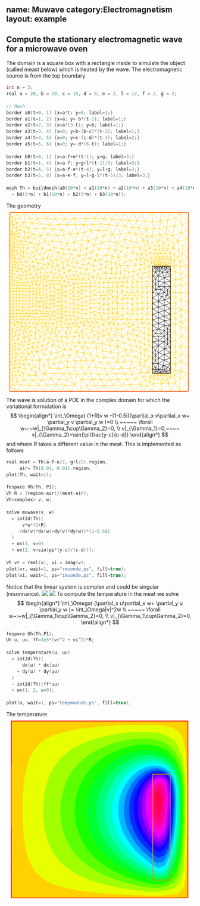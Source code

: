 name: Muwave
category:Electromagnetism
layout: example
---

## Compute the stationary electromagnetic wave for a microwave oven

The domain is a square box with a rectangle inside to simulate the object (called meast below) which is heated by the wave.  The electromagnetic source is from the top boundary
~~~c++
int n = 2;
real a = 20, b = 20, c = 15, d = 8, e = 2, l = 12, f = 2, g = 2;

// Mesh
border a0(t=0, 1) {x=a*t; y=0; label=1;}
border a1(t=1, 2) {x=a; y= b*(t-1); label=1;}
border a2(t=2, 3) {x=a*(3-t); y=b; label=1;}
border a3(t=3, 4) {x=0; y=b-(b-c)*(t-3); label=1;}
border a4(t=4, 5) {x=0; y=c-(c-d)*(t-4); label=2;}
border a5(t=5, 6) {x=0; y= d*(6-t); label=1;}

border b0(t=0, 1) {x=a-f+e*(t-1); y=g; label=3;}
border b1(t=1, 4) {x=a-f; y=g+l*(t-1)/3; label=3;}
border b2(t=4, 5) {x=a-f-e*(t-4); y=l+g; label=3;}
border b3(t=5, 8) {x=a-e-f; y=l+g-l*(t-5)/3; label=3;}

mesh Th = buildmesh(a0(10*n) + a1(10*n) + a2(10*n) + a3(10*n) + a4(10*n) + a5(10*n)
  + b0(5*n) + b1(10*n) + b2(5*n) + b3(10*n));
~~~
The geometry
![](https://raw.githubusercontent.com/phtournier/ffmdtest/refs/heads/main/md/figures/muwave/geometry.png)
The wave is solution of a PDE in the complex domain for which the variational formulation is
$$
\begin{align*}
\int_\Omega(
      (1+R)v w
    -(1-0.5i)(\partial_x v\partial_x w+ \partial_y v \partial_y w )=0
   \\
     ~~~~~ \forall  w~:~w|_{\Gamma_1\cup\Gamma_2}=0,
    \\
    v|_{\Gamma_1}=0,~~~~
 v|_{\Gamma_2}=\sin(\pi\frac{y-c}{c-d})
    \end{align*}
$$
and where $R$ takes a different value in the meat. This is implemented as follows
~~~c++
real meat = Th(a-f-e/2, g+l/2).region, 
     air= Th(0.01, 0.01).region;
plot(Th, wait=1);

fespace Vh(Th, P1);
Vh R = (region-air)/(meat-air);
Vh<complex> v, w;

solve muwave(v, w)
  = int2d(Th)(
      v*w*(1+R)
    -(dx(v)*dx(w)+dy(v)*dy(w))*(1-0.5i)
  )
  + on(1, v=0)
  + on(2, v=sin(pi*(y-c)/(c-d)));

Vh vr = real(v), vi = imag(v);
plot(vr, wait=1, ps="rmuonde.ps", fill=true);
plot(vi, wait=1, ps="imuonde.ps", fill=true);
~~~~
Notice that the linear system is complex and could be singular (resonnance). 
![](https://raw.githubusercontent.com/phtournier/ffmdtest/refs/heads/main/md/figures/muwave/realpart.png)
![](https://raw.githubusercontent.com/phtournier/ffmdtest/refs/heads/main/md/figures/muwave/imaginepart.png)
To compute the temperature in the meat we solve
$$
\begin{align*}
\int_\Omega(
     (\partial_x u\partial_x w+ \partial_y u \partial_y w )= \int_\Omega|v|^2w
   \\
     ~~~~~ \forall  w~:~w|_{\Gamma_1\cup\Gamma_2}=0,
    \\
    v|_{\Gamma_1\cup\Gamma_2}=0,
    \end{align*}
$$
~~~c++
fespace Uh(Th,P1);
Uh u, uu, ff=1e5*(vr^2 + vi^2)*R;

solve temperature(u, uu)
  = int2d(Th)(
      dx(u) * dx(uu)
    + dy(u) * dy(uu)
  )
  - int2d(Th)(ff*uu)
  + on(1, 2, u=0);

plot(u, wait=1, ps="tempmuonde.ps", fill=true);
~~~
The temperature
![](https://raw.githubusercontent.com/phtournier/ffmdtest/refs/heads/main/md/figures/muwave/heat.png)